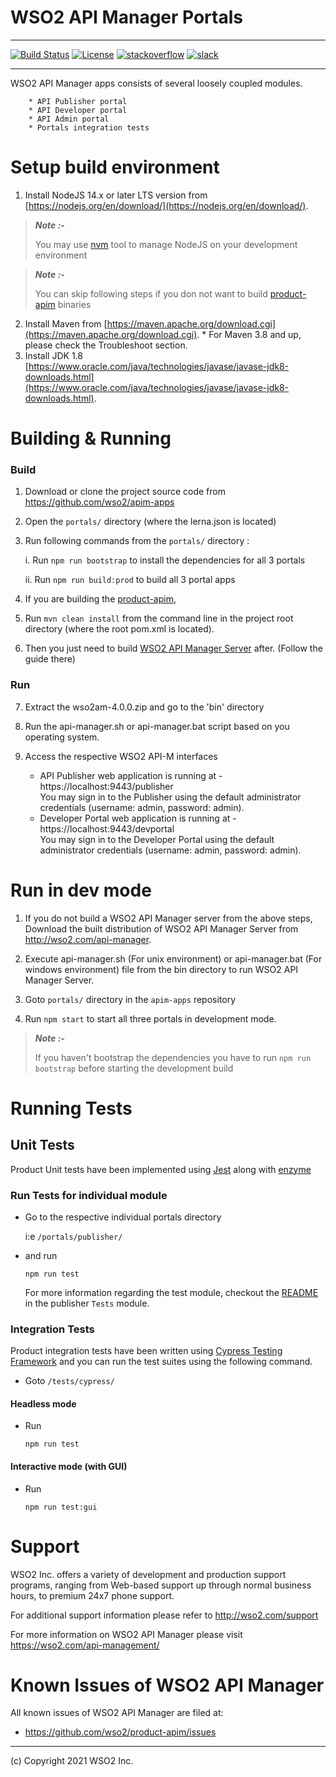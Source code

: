 # WSO2 API Manager Portals
        

---

[![Build Status](https://img.shields.io/jenkins/build?jobUrl=https%3A%2F%2Fwso2.org%2Fjenkins%2Fview%2Fproducts%2Fjob%2Fproducts%2Fjob%2Fproduct-apim%2F)](https://wso2.org/jenkins/view/products/job/products/job/product-apim/)
[![License](https://img.shields.io/badge/License-Apache%202.0-blue.svg)](https://opensource.org/licenses/Apache-2.0)
[![stackoverflow](https://img.shields.io/badge/stackoverflow-wso2am-orange)](https://stackoverflow.com/tags/wso2-am/)
[![slack](https://img.shields.io/badge/slack-wso2--apim-blueviolet)](https://join.slack.com/t/wso2-apim/shared_invite/enQtNzEzMzk5Njc5MzM0LTgwODI3NmQ1MjI0ZDQyMGNmZGI4ZjdkZmI1ZWZmMjNkY2E0NmY3ZmExYjkxYThjNzNkOTU2NWJmYzM4YzZiOWU?src=sidebar)

---

WSO2 API Manager apps consists of several loosely coupled modules.

        * API Publisher portal
        * API Developer portal
        * API Admin portal
        * Portals integration tests
Setup build environment
==================================

1. Install NodeJS 14.x or later LTS version from [https://nodejs.org/en/download/](https://nodejs.org/en/download/).
 > **_Note :-_** 
   >  
   > You may use [nvm](https://github.com/nvm-sh/nvm) tool to manage NodeJS on your development environment
   >

> **_Note :-_** 
   >  
   > You can skip following steps if you don not want to build [product-apim](https://github.com/wso2/product-apim) binaries
   >

2. Install Maven from [https://maven.apache.org/download.cgi](https://maven.apache.org/download.cgi). * For Maven 3.8 and up, please check the Troubleshoot section.
3. Install JDK 1.8 [https://www.oracle.com/java/technologies/javase/javase-jdk8-downloads.html](https://www.oracle.com/java/technologies/javase/javase-jdk8-downloads.html).

Building & Running
==================================
### Build
 1. Download or clone the project source code from https://github.com/wso2/apim-apps

2. Open the `portals/` directory (where the lerna.json is located)

3. Run following commands from the `portals/` directory :

    i.  Run `npm run bootstrap` to install the dependencies for all 3 portals

    ii. Run `npm run build:prod` to build all 3 portal apps

4. If you are building the [product-apim](https://github.com/wso2/product-apim),

5. Run `mvn clean install` from the command line in the project root directory (where the root pom.xml is located).

6. Then you just need to build [WSO2 API Manager Server](https://github.com/wso2/product-apim) after. (Follow the guide there)

### Run

7. Extract the wso2am-4.0.0.zip and go to the 'bin' directory

8. Run the api-manager.sh or api-manager.bat script based on you operating system.

3. Access the respective WSO2 API-M interfaces
    * API Publisher web application is running at - https://localhost:9443/publisher \
  You may sign in to the Publisher using the default administrator credentials (username: admin, password: admin).
    * Developer Portal web application is running at - https://localhost:9443/devportal \
  You may sign in to the Developer Portal using the default administrator credentials (username: admin, password: admin).

Run in dev mode
==================================
1. If you do not build a WSO2 API Manager server from the above steps, Download the built distribution of WSO2 API Manager Server from http://wso2.com/api-manager. 

2. Execute api-manager.sh (For unix environment) or api-manager.bat (For windows environment) file from the bin directory to run WSO2 API Manager Server.

3. Goto `portals/` directory in the `apim-apps` repository

4. Run `npm start` to start all three portals in development mode.
> **_Note :-_** 
   >  
   > If you haven't bootstrap the dependencies you have to run `npm run bootstrap` before starting the development build
   >
Running Tests
==================================
## Unit Tests

Product Unit tests have been implemented using [Jest](https://jestjs.io/) along with [enzyme](https://enzymejs.github.io/enzyme/)

### Run Tests for individual module

- Go to the respective individual portals directory

  i:e `/portals/publisher/`
- and run

  ```
  npm run test
  ```
  For more information regarding the test module, checkout the [README](./portals/publisher/source/Tests/README.md) in the publisher `Tests` module.
### Integration Tests

Product integration tests have been written using [Cypress Testing Framework](https://www.cypress.io/) and you can run the test suites using the following command.

- Goto `/tests/cypress/`

#### Headless mode

- Run

  ```
  npm run test
  ```
#### Interactive mode (with GUI)

- Run

  ```
  npm run test:gui
  ```
Support
==================================

WSO2 Inc. offers a variety of development and production support
programs, ranging from Web-based support up through normal business
hours, to premium 24x7 phone support.

For additional support information please refer to http://wso2.com/support

For more information on WSO2 API Manager please visit https://wso2.com/api-management/

Known Issues of WSO2 API Manager
==================================

All known issues of WSO2 API Manager are filed at:
   
* https://github.com/wso2/product-apim/issues


--------------------------------------------------------------------------------
(c) Copyright 2021 WSO2 Inc.
